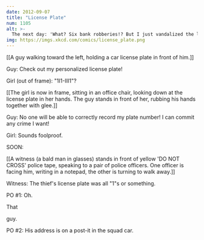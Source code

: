 ```yaml
---
date: 2012-09-07
title: "License Plate"
num: 1105
alt: >-
  The next day: 'What? Six bank robberies!? But I just vandalized the library!' 'Nice try. They saw your plate with all the 1's and I's.' 'That's impossible! I've been with my car the whole ti-- ... wait. Ok, wow, that was clever of her.'
img: https://imgs.xkcd.com/comics/license_plate.png
---
```

[[A guy walking toward the left, holding a car license plate in front of him.]]

Guy: Check out my personalized license plate!

Girl (out of frame): "1I1-III1"?

[[The girl is now in frame, sitting in an office chair, looking down at the license plate in her hands. The guy stands in front of her, rubbing his hands together with glee.]]

Guy: No one will be able to correctly record my plate number! I can commit any crime I want!

Girl: Sounds foolproof.

SOON:

[[A witness (a bald man in glasses) stands in front of yellow 'DO NOT CROSS' police tape, speaking to a pair of police officers. One officer is facing him, writing in a notepad, the other is turning to walk away.]]

Witness: The thief's license plate was all "1"s or something.

PO #1: Oh. 

That

 guy.

PO #2: His address is on a post-it in the squad car.

